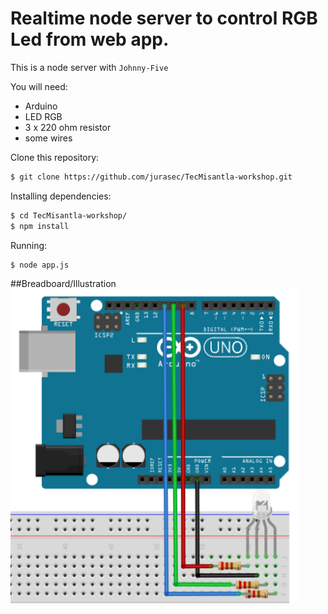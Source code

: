 Realtime node server to control RGB Led from web app.
====================

This is a node server with `Johnny-Five` 

You will need:

- Arduino
- LED RGB
- 3 x 220 ohm resistor 
- some wires

Clone this repository:
```bash
$ git clone https://github.com/jurasec/TecMisantla-workshop.git
```
Installing dependencies:
```bash
$ cd TecMisantla-workshop/
$ npm install
```
Running:
```bash
$ node app.js
```
##Breadboard/Illustration
<img src="/breadboard/led-rgb.png" alt="" style="width: 462px;"/>
